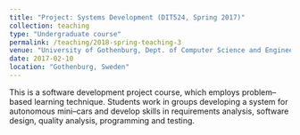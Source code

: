 ```yaml
---
title: "Project: Systems Development (DIT524, Spring 2017)"
collection: teaching
type: "Undergraduate course"
permalink: /teaching/2018-spring-teaching-3
venue: "University of Gothenburg, Dept. of Computer Science and Engineering (SEM Bachelor Program)"
date: 2017-02-10
location: "Gothenburg, Sweden"
---
```

This is a software development project course, which employs problem–based learning technique. Students work in groups developing a system for autonomous mini–cars and develop skills in requirements analysis, software design, quality analysis, programming and testing.
